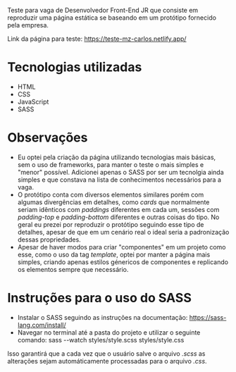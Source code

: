 Teste para vaga de Desenvolvedor Front-End JR que consiste em reproduzir uma página estática se baseando em um protótipo fornecido pela empresa.

Link da página para teste: https://teste-mz-carlos.netlify.app/

# Tecnologias utilizadas

- HTML
- CSS
- JavaScript
- SASS

# Observações

- Eu optei pela criação da página utilizando tecnologias mais básicas, sem o uso de frameworks, para manter o teste o mais simples e "menor" possível. Adicionei apenas o SASS por ser um tecnolgia ainda simples e que constava na lista de conhecimentos necessários para a vaga.
- O protótipo conta com diversos elementos similares porém com algumas divergências em detalhes, como *cards* que normalmente seriam idênticos com *paddings* diferentes em cada um, sessões com *padding-top* e *padding-bottom* diferentes e outras coisas do tipo. No geral eu prezei por reproduzir o protótipo seguindo esse tipo de detalhes, apesar de que em um cenário real o ideal seria a padronização dessas propriedades.
- Apesar de haver modos para criar "componentes" em um projeto como esse, como o uso da tag *template*, optei por manter a página mais simples, criando apenas estilos génericos de componentes e replicando os elementos sempre que necessário.

# Instruções para o uso do SASS

- Instalar o SASS seguindo as instruções na documentação: https://sass-lang.com/install/
- Navegar no terminal até a pasta do projeto e utilizar o seguinte comando: sass --watch styles/style.scss styles/style.css

Isso garantirá que a cada vez que o usuário salve o arquivo *.scss* as alterações sejam automáticamente processadas para o arquivo *.css*.
